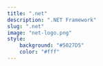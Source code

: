 ```yaml
---
title: ".net"
description: ".NET Framework"
slug: ".net"
image: "net-logo.png"
style:
    background: "#5027D5"
    color: "#fff"
---
```

